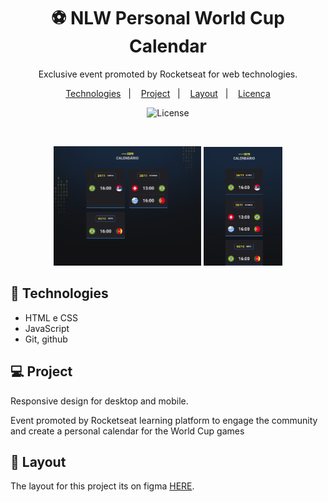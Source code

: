 <h1 align="center"> ⚽ NLW Personal World Cup Calendar</h1>

<p align="center">
Exclusive event promoted by Rocketseat for web technologies.
</p>

<p align="center">
  <a href="#-tecnologias">Technologies</a>&nbsp;&nbsp;&nbsp;|&nbsp;&nbsp;&nbsp;
  <a href="#-projeto">Project</a>&nbsp;&nbsp;&nbsp;|&nbsp;&nbsp;&nbsp;
  <a href="#-layout">Layout</a>&nbsp;&nbsp;&nbsp;|&nbsp;&nbsp;&nbsp;
  <a href="#memo-licença">Licença</a>
</p>

<p align="center">
  <img alt="License" src="https://img.shields.io/static/v1?label=license&message=MIT&color=49AA26&labelColor=000000">
</p>

<br>

<p align="center">
<img alt="NLW Copa" src="./desktop.png" width="47%">
<img alt="NLW Copa" src="./mobile.png" width="25%">
</p>

## 🚀 Technologies

- HTML e CSS
- JavaScript
- Git, github

## 💻 Project

Responsive design for desktop and mobile.

Event promoted by Rocketseat learning platform to engage the community and create a personal calendar for the World Cup games

## 🔖 Layout

The layout for this project its on figma [HERE](https://www.figma.com/file/gpqavL469k0pPUGOmAQEM9/Explorer-Lab-%2301/duplicate).
